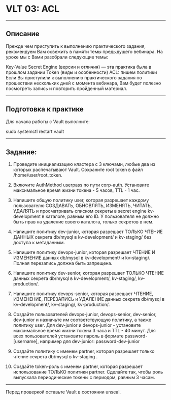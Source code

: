 # VLT 03: ACL
***
## Описание
Прежде чем приступить к выполнению практического задания, рекомендуем Вам освежить в памяти темы предыдущего вебинара. На уроке мы с Вами разобрали следующие темы:

Key-Value Secret Engine (версии и отличия) — эта практика была в прошлом задании
Token (виды и особенности)
ACL: пишем политики
Если Вы приступили к выполнению практического задания по прошествии нескольких дней с момента вебинара, Вам будет полезно посмотреть запись и повторить пройденный материал.
***
## Подготовка к практике
Для начала работы с Vault выполните:

sudo systemctl restart vault
***
## Задание:
1. Проведите инициализацию кластера с 3 ключами, любые два из которых распечатывают Vault. Сохраните root token в файл /home/user/root_token.

2. Включите AuthMethod userpass по пути corp-auth. Установите максимальное время жизни токена - 5 часов, TTL - 1 час.

3. Напишите общую политику user, которая разрешает каждому пользователю СОЗДАВАТЬ, ОБНОВЛЯТЬ, ИЗМЕНЯТЬ, ЧИТАТЬ, УДАЛЯТЬ и просматривать списком секреты в secret engine kv-development в каталоге, равным его ID. У пользователя не должно быть прав на удаление своего каталога, только секретов в нем.

4. Напишите политику dev-junior, которая разрешает ТОЛЬКО ЧТЕНИЕ ДАННЫХ секрета db/mysql в kv-development/ и kv-staging/ без доступа к метаданным.

5. Напишите политику devops-junior, которая разрешает ЧТЕНИЕ И ИЗМЕНЕНИЕ данных db/mysql в kv-development/ и kv-staging/. Полная перезапись должна быть запрещена.

6. Напишите политику dev-senior, которая разрешает ТОЛЬКО ЧТЕНИЕ данных секрета db/mysql в kv-development/, kv-staging/, kv-production/.

7. Напишите политику devops-senior, которая разрешает ЧТЕНИЕ, ИЗМЕНЕНИЕ, ПЕРЕЗАПИСЬ и УДАЛЕНИЕ данных секрета db/mysql в kv-development/, kv-staging/, kv-production/.

8. Создайте пользователей devops-junior, devops-senior, dev-senior, dev-junior и назначьте им соответствующую политику, а также политику user. Для dev-junior и devops-junior - установите максимальное время жизни токена 3 часа и TTL - 40 минут. Для всех пользователей установите пароль в формате password-[username], например для dev-junior: password-dev-junior

9. Создайте политику с именем partner, которая разрешает только чтение секрета db/mysql в kv-staging .

10. Создайте token-роль с именем partner, которая разрешает использование ТОЛЬКО политики partner. Сделайте так, чтобы роль выпускала периодические токены с периодом, равным 3 часам.
***
Перед проверкой оставьте Vault в состоянии unseal.